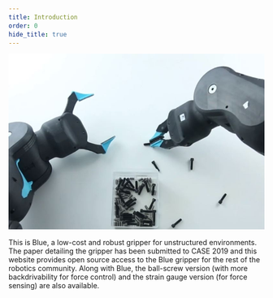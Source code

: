 ```yaml
---
title: Introduction
order: 0
hide_title: true
---
```


![robot](/assets/images/gripper.JPG)

This is Blue, a low-cost and robust gripper for unstructured environments. The paper detailing the gripper has been submitted to CASE 2019 and this website provides open source access to the Blue gripper for the rest of the robotics community. Along with Blue, the ball-screw version (with more backdrivability for force control) and the strain gauge version (for force sensing) are also available.

<!-- [Link to the paper:](<iframe src="https://drive.google.com/file/d/1LC0DirgkaY__70R6G0JBzAUYHXj9ZpEU/preview"></iframe>). -->

